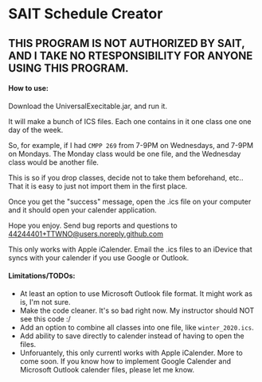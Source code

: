 # SAIT Schedule Creator

## THIS PROGRAM IS NOT AUTHORIZED BY SAIT, AND I TAKE NO RTESPONSIBILITY FOR ANYONE USING THIS PROGRAM.

#### How to use:

Download the UniversalExecitable.jar, and run it.

It will make a bunch of ICS files. Each one contains in it one class one one day of the week.

So, for example, if I had `CMPP 269` from 7-9PM on Wednesdays, and 7-9PM on Mondays.
The Monday class would be one file, and the Wednesday class would be another file.

This is so if you drop classes, decide not to take them beforehand, etc.. That it is easy to just not import them in the first place.

Once you get the "success" message, open the .ics file on your computer and it should open your calender application.

Hope you enjoy. Send bug reports and questions to 44244401+TTWNO@users.noreply.github.com

This only works with Apple iCalender. Email the .ics files to an iDevice that syncs with your calender if you use Google or Outlook.

#### Limitations/TODOs:
* At least an option to use Microsoft Outlook file format. It might work as is, I'm not sure.
* Make the code cleaner. It's so bad right now. My instructor should NOT see this code :/
* Add an option to combine all classes into one file, like `winter_2020.ics`.
* Add ability to save directly to calender instead of having to open the files.
* Unforuantely, this only currentl works with Apple iCalender. More to come soon. If you know how to implement Google Calender and Microsoft Outlook calender files, please let me know. 

